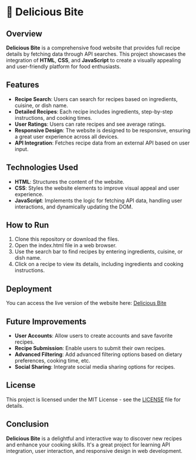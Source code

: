 # 🍲 Delicious Bite

## Overview

**Delicious Bite** is a comprehensive food website that provides full recipe details by fetching data through API searches. This project showcases the integration of **HTML**, **CSS**, and **JavaScript** to create a visually appealing and user-friendly platform for food enthusiasts.

## Features

- **Recipe Search**: Users can search for recipes based on ingredients, cuisine, or dish name.
- **Detailed Recipes**: Each recipe includes ingredients, step-by-step instructions, and cooking times.
- **User Ratings**: Users can rate recipes and see average ratings.
- **Responsive Design**: The website is designed to be responsive, ensuring a great user experience across all devices.
- **API Integration**: Fetches recipe data from an external API based on user input.

## Technologies Used

- **HTML**: Structures the content of the website.
- **CSS**: Styles the website elements to improve visual appeal and user experience.
- **JavaScript**: Implements the logic for fetching API data, handling user interactions, and dynamically updating the DOM.

## How to Run

1. Clone this repository or download the files.
2. Open the index.html file in a web browser.
3. Use the search bar to find recipes by entering ingredients, cuisine, or dish name.
4. Click on a recipe to view its details, including ingredients and cooking instructions.

## Deployment

You can access the live version of the website here: [Delicious Bite](https://delicious-bite-two.vercel.app/)

## Future Improvements

- **User Accounts**: Allow users to create accounts and save favorite recipes.
- **Recipe Submission**: Enable users to submit their own recipes.
- **Advanced Filtering**: Add advanced filtering options based on dietary preferences, cooking time, etc.
- **Social Sharing**: Integrate social media sharing options for recipes.

## License

This project is licensed under the MIT License - see the [LICENSE](LICENSE) file for details.

## Conclusion

**Delicious Bite** is a delightful and interactive way to discover new recipes and enhance your cooking skills. It's a great project for learning API integration, user interaction, and responsive design in web development.
